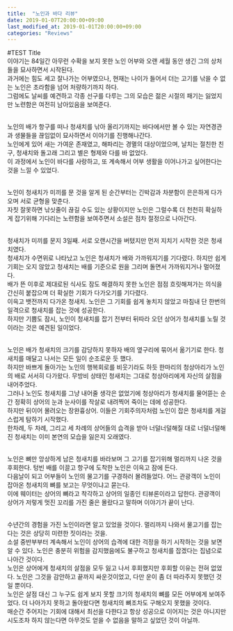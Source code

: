 ```yaml
---
title:  "노인과 바다 리뷰"
date: 2019-01-07T20:00:00+09:00
last_modified_at: 2019-01-01T20:00:00+09:00
categories: "Reviews"
---
```


#TEST Title
<br>
이야기는 84일간 아무런 수확을 보지 못한 노인 어부와 오랜 세월 동안 생긴 그의 상처들을 묘사하면서 시작된다.<br>
과거에는 힘도 세고 잘나가는 어부였으나, 현재는 나이가 들어서 더는 고기를 낚을 수 없는 노인은 초라함을 넘어 처량하기까지 하다.<br>
그럼에도 날씨를 예견하고 각종 선구를 다루는 그의 모습은 젊은 시절의 패기는 잃었지만 노련함은 여전히 남아있음을 보여준다.<br><br>

노인의 배가 항구를 떠나 청새치를 낚아 올리기까지는 바다에서만 볼 수 있는 자연경관과 생물들을 끊임없이 묘사하면서 이야기를 진행해나간다.<br>
노인에게 있어 새는 가여운 존재였고, 해파리는 경멸의 대상이었으며, 날치는 절친한 친구, 청새치와 돌고래 그리고 별은 형제와 다를 바 없었다.<br>
이 과정에서 노인이 바다를 사랑하고, 또 계속해서 어부 생활을 이어나가고 싶어한다는 것을 느낄 수 있었다.<br><br>

노인이 청새치가 미끼를 문 것을 알게 된 순간부터는 긴박감과 차분함이 은은하게 다가오며 서로 균형을 맞춘다.<br>
자칫 잘못하면 낚싯줄이 끊길 수도 있는 상황이지만 노인은 그럴수록 더 천천히 확실하게 잡기위해 기다리는 노련함을 보여주면서 소설은 점차 절정으로 나아간다.<br><br>

청새치가 미끼를 문지 3일째. 서로 오랜시간을 버텼지만 먼저 지치기 시작한 것은 청새치였다.<br>
청새치가 수면위로 나타났고 노인은 청새치가 배와 가까워지기를 기다렸다. 하지만 쉽게 기회는 오지 않았고 청새치는 배를 기준으로 원을 그리며 돌면서 가까워지거나 멀어졌다.<br>
배가 뜬 이후로 제대로된 식사도 잠도 해결하지 못한 노인은 점점 흐릿해져가는 의식을 간신히 붙잡으며 더 확실한 기회가 다가오기를 기다렸다.<br>
이윽고 뱃전까지 다가온 청새치. 노인은 그 기회를 쉽게 놓치지 않았고 마침내 단 한번의 일격으로 청새치를 잡는 것에 성공한다.<br>
하지만 기쁨도 잠시, 노인이 청새치를 잡기 전부터 뒤따라 오던 상어가 청새치를 노릴 것이라는 것은 예견된 일이었다.<br><br>

노인은 배가 청새치의 크기를 감당하지 못하자 배의 옆구리에 묶어서 옮기기로 한다. 청새치를 매달고 나서는 모든 일이 순조로운 듯 했다.<br>
하지만 바쁘게 돌아가는 노인의 행복회로를 비웃기라도 하듯 한마리의 청상아리가 노인의 배로 서서히 다가왔다. 무방비 상태인 청새치는 그대로 청상아리에게 자신의 살점을 내어주었다.<br>
그러나 노인도 청새치를 그냥 내어줄 생각은 없었기에 청상아리가 청새치를 물어뜯는 순간 정확히 상어의 눈과 눈사이를 작살로 내려찍어 죽이는 데에 성공한다.<br>
하지만 뒤이어 몰려오는 장완흉상어. 이들은 기회주의자처럼 노인이 잡은 청새치를 게걸스럽게 탐하기 시작했다.<br>
한차례, 두 차례, 그리고 세 차례의 상어들의 습격을 받아 너덜너덜해질 대로 너덜너덜해진 청새치는 이미 본연의 모습을 잃은지 오래였다.<br><br>

노인은 뼈만 앙상하게 남은 청새치를 바라보며 그 고기를 잡기위해 멀리까지 나온 것을 후회한다. 텅빈 배를 이끌고 항구에 도착한 노인은 이윽고 잠에 든다.<br>
다음날이 되고 어부들이 노인의 물고기를 구경하러 몰려들었다. 어느 관광객이 노인이 잡아온 청새치의 뼈를 보고는 무엇이냐고 묻는다.<br>
이에 웨이터는 상어의 뼈라고 착각하고 상어의 일종인 티뷰론이라고 답한다. 관광객이 상어가 저렇게 멋진 꼬리를 가진 줄은 몰랐다고 말하며 이야기가 끝이 난다.<br><br>

수년간의 경험을 가진 노인이라면 알고 있었을 것이다. 멀리까지 나와서 물고기를 잡는다는 것은 상당히 미련한 짓이라는 것을.<br>
소설 중반부부터 계속해서 노인이 상어의 습격에 대한 걱정을 하기 시작하는 것을 보면 알 수 있다. 노인은 충분히 위험을 감지했음에도 불구하고 청새치를 잡겠다는 집념으로 나아간 것이다.<br>
노인은 상어에게 청새치의 살점을 모두 잃고 나서 후회했지만 후회할 이유는 전혀 없었다. 노인은 그것을 감안하고 끝까지 싸운것이었고, 다만 운이 좀 더 따라주지 못했던 것일 뿐이다.<br>
노인은 살점 대신 그 누구도 쉽게 보지 못할 크기의 청새치의 뼈를 모든 어부에게 보여주었다. 더 나아가지 못하고 돌아왔다면 청새치의 뼈조차도 구해오지 못했을 것이다.<br>
매순간 주어지는 기회에 대해서 최선을 다한다고 항상 성공으로 이어지는 것은 아니지만 시도조차 하지 않는다면 아무것도 얻을 수 없음을 말하고 싶었던 것이 아닐까.<br>